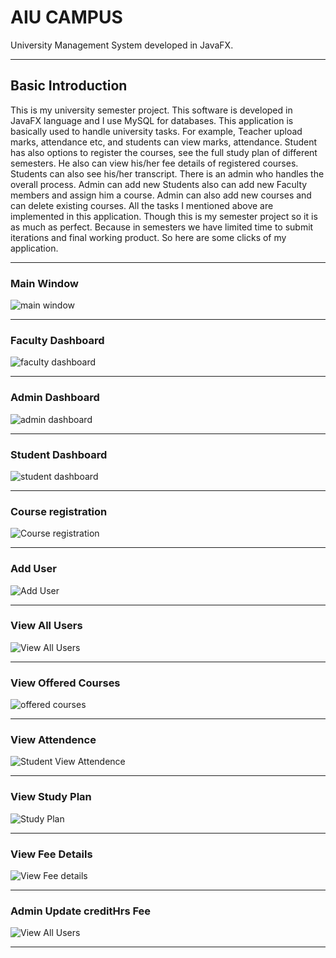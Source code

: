 # AIU CAMPUS
University Management System developed in JavaFX.
<hr>

## Basic Introduction
This is my university semester project. This software is developed in JavaFX language and I use MySQL for databases. This application is basically used to handle university tasks. For example, Teacher upload marks, attendance etc, and students can view marks, attendance. Student has also options to register the courses, see the full study plan of different semesters. He also can view his/her fee details of registered courses. Students can also see his/her transcript. There is an admin who handles the overall process. Admin can add new Students also can add new Faculty members and assign him a course. Admin can also add new courses and can delete existing courses. All the tasks I mentioned above are implemented in this application. Though this is my semester project so it is as much as perfect. Because in semesters we have limited time to submit iterations and final working product. So here are some clicks of my application.
<hr>

### Main Window
![main window](https://raw.githubusercontent.com/zawster/Unirome/master/images/main-1.png)
<hr>

### Faculty Dashboard
![faculty dashboard](https://raw.githubusercontent.com/zawster/Unirome/master/images/facultyDash-2.png)
<hr>

### Admin Dashboard
![admin dashboard](https://raw.githubusercontent.com/zawster/Unirome/master/images/adminHome-3.png)
<hr>

### Student Dashboard
![student dashboard](https://raw.githubusercontent.com/zawster/Unirome/master/images/studentHome-4.png)

<hr>

### Course registration
![Course registration](https://raw.githubusercontent.com/zawster/Unirome/master/images/courseReg-5.png)
<hr>

### Add User
![Add User](https://raw.githubusercontent.com/zawster/Unirome/master/images/addUser-6.png)
<hr>

### View All Users
![View All Users](https://raw.githubusercontent.com/zawster/Unirome/master/images/allUsers-7.png)
<hr>

### View Offered Courses
![offered courses](https://raw.githubusercontent.com/zawster/Unirome/master/images/offeredCourses-8.png)
<hr>

### View Attendence
![Student View Attendence](https://raw.githubusercontent.com/zawster/Unirome/master/images/attendence-9.png)
<hr>

### View Study Plan
![Study Plan](https://raw.githubusercontent.com/zawster/Unirome/master/images/studyPlan-10.png)
<hr>

### View Fee Details
![View Fee details](https://raw.githubusercontent.com/zawster/Unirome/master/images/feeDetails-11.png)
<hr>

### Admin Update creditHrs Fee
![View All Users](https://raw.githubusercontent.com/zawster/Unirome/master/images/updateFee-12.png)
<hr>
    
    
